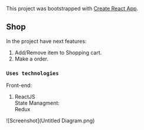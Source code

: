 This project was bootstrapped with [Create React App](https://github.com/facebook/create-react-app).

## Shop

In the project have next features:
1) Add/Remove item to Shopping cart.
2) Make a order.

### `Uses technologies`

Front-end: <br />
1) ReactJS<br />
State Managment:<br />
Redux <br />


![Screenshot](Untitled Diagram.png)






<!-- 
echo "# clother-market" >> README.md
git init
git add README.md
git commit -m "first commit"
git branch -M main
git remote add origin git@github.com:valentinmamontov/clother-market.git
git push -u origin main



git remote add origin git@github.com:valentinmamontov/clother-market.git
git branch -M main
git push -u origin main -->
